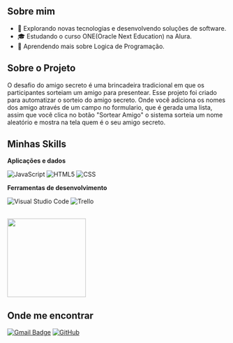 ## Sobre mim

- 🤔 Explorando novas tecnologias e desenvolvendo soluções de software.
- 🎓 Estudando o curso ONE(Oracle Next Education) na Alura.
- 🌱 Aprendendo mais sobre Logica de Programação.

## Sobre o Projeto

O desafio do amigo secreto é uma brincadeira tradicional em que os participantes sorteiam um amigo para presentear.
Esse projeto foi criado para automatizar o sorteio do amigo secreto.
Onde você adiciona os nomes dos amigo através de um campo no formulario, que é gerada uma lista, assim que você clica no botão "Sortear Amigo" o sistema sorteia um nome aleatório e mostra na tela quem é o seu amigo secreto.


## Minhas Skills

**Aplicações e dados**

![JavaScript](https://img.shields.io/badge/-JavaScript-333333?style=flat&logo=javascript)
![HTML5](https://img.shields.io/badge/-HTML5-333333?style=flat&logo=HTML5)
![CSS](https://img.shields.io/badge/-CSS-333333?style=flat&logo=CSS3&logoColor=1572B6)




**Ferramentas de desenvolvimento**

![Visual Studio Code](https://img.shields.io/badge/-Visual%20Studio%20Code-333333?style=flat&logo=visual-studio-code&logoColor=007ACC)
![Trello](https://img.shields.io/badge/-Trello-333333?style=flat&logo=trello&logoColor=007ACC)


<br/>

<a href="https://github.com/wmvsena" title="Perfil de Marcos Sena">
  <img height="180em" src="https://github-readme-stats.vercel.app/api?username=wmvsena&theme=dracula&show_icons=true" />
</a>

## Onde me encontrar


[![Gmail Badge](https://img.shields.io/badge/-wmvsena@gmail.com-006bed?style=flat-square&logo=Gmail&logoColor=white&link=mailto:wmvsena@gmail.com)](mailto:wmvsena@gmail.com)
[![GitHub](https://img.shields.io/github/followers/iuricode?label=follow&style=social)]()
